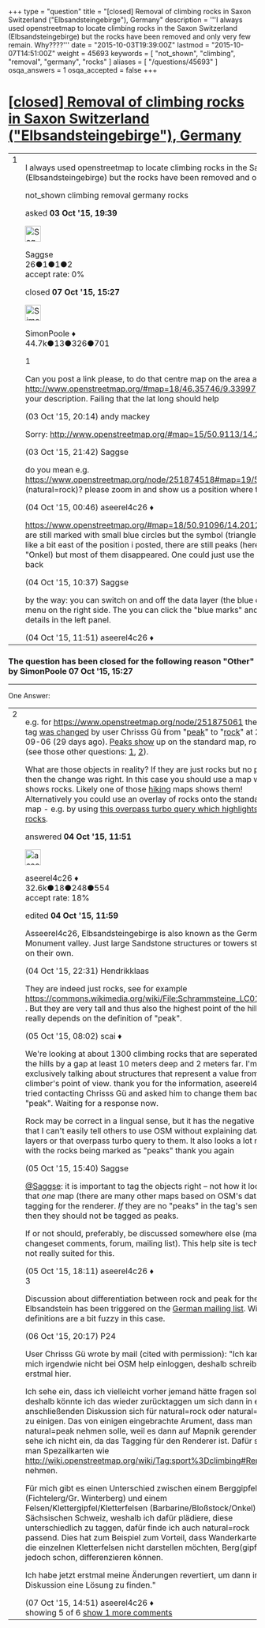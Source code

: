 +++
type = "question"
title = "[closed] Removal of climbing rocks in Saxon Switzerland (&quot;Elbsandsteingebirge&quot;), Germany"
description = '''I always used openstreetmap to locate climbing rocks in the Saxon Switzerland (Elbsandsteingebirge) but the rocks have been removed and only very few remain. Why????'''
date = "2015-10-03T19:39:00Z"
lastmod = "2015-10-07T14:51:00Z"
weight = 45693
keywords = [ "not_shown", "climbing", "removal", "germany", "rocks" ]
aliases = [ "/questions/45693" ]
osqa_answers = 1
osqa_accepted = false
+++

<div class="headNormal">

# [\[closed\] Removal of climbing rocks in Saxon Switzerland ("Elbsandsteingebirge"), Germany](/questions/45693/removal-of-climbing-rocks-in-saxon-switzerland-elbsandsteingebirge-germany)

</div>

<div id="main-body">

<div id="askform">

<table id="question-table" style="width:100%;">
<colgroup>
<col style="width: 50%" />
<col style="width: 50%" />
</colgroup>
<tbody>
<tr>
<td style="width: 30px; vertical-align: top"><div class="vote-buttons">
<span id="post-45693-upvote" class="ajax-command post-vote up" rel="nofollow" title="I like this post (click again to cancel)"> </span>
<div id="post-45693-score" class="post-score" title="current number of votes">
1
</div>
<span id="post-45693-downvote" class="ajax-command post-vote down" rel="nofollow" title="I dont like this post (click again to cancel)"> </span> <span id="favorite-mark" class="ajax-command favorite-mark" rel="nofollow" title="mark/unmark this question as favorite (click again to cancel)"> </span>
<div id="favorite-count" class="favorite-count">
&#10;</div>
</div></td>
<td><div id="item-right">
<div class="question-body">
<p>I always used openstreetmap to locate climbing rocks in the Saxon Switzerland (Elbsandsteingebirge) but the rocks have been removed and only very few remain. Why????</p>
</div>
<div id="question-tags" class="tags-container tags">
<span class="post-tag tag-link-not_shown" rel="tag" title="see questions tagged &#39;not_shown&#39;">not_shown</span> <span class="post-tag tag-link-climbing" rel="tag" title="see questions tagged &#39;climbing&#39;">climbing</span> <span class="post-tag tag-link-removal" rel="tag" title="see questions tagged &#39;removal&#39;">removal</span> <span class="post-tag tag-link-germany" rel="tag" title="see questions tagged &#39;germany&#39;">germany</span> <span class="post-tag tag-link-rocks" rel="tag" title="see questions tagged &#39;rocks&#39;">rocks</span>
</div>
<div id="question-controls" class="post-controls">
&#10;</div>
<div class="post-update-info-container">
<div class="post-update-info post-update-info-user">
<p>asked <strong>03 Oct '15, 19:39</strong></p>
<img src="https://secure.gravatar.com/avatar/3c2788103793c040f0a11a98b47605dc?s=32&amp;d=identicon&amp;r=g" class="gravatar" width="32" height="32" alt="Saggse&#39;s gravatar image" />
<p><span>Saggse</span><br />
<span class="score" title="26 reputation points">26</span><span title="1 badges"><span class="badge1">●</span><span class="badgecount">1</span></span><span title="1 badges"><span class="silver">●</span><span class="badgecount">1</span></span><span title="2 badges"><span class="bronze">●</span><span class="badgecount">2</span></span><br />
<span class="accept_rate" title="Rate of the user&#39;s accepted answers">accept rate:</span> <span title="Saggse has no accepted answers">0%</span></p>
</div>
<div class="post-update-info post-update-info-edited">
<p><span> closed <strong>07 Oct '15, 15:27</strong> </span></p>
<img src="https://secure.gravatar.com/avatar/ad2513d6f8e3d709d576ace900c12fa5?s=32&amp;d=identicon&amp;r=g" class="gravatar" width="32" height="32" alt="SimonPoole&#39;s gravatar image" />
<p><span>SimonPoole ♦</span><br />
<span class="score" title="44667 reputation points"><span>44.7k</span></span><span title="13 badges"><span class="badge1">●</span><span class="badgecount">13</span></span><span title="326 badges"><span class="silver">●</span><span class="badgecount">326</span></span><span title="701 badges"><span class="bronze">●</span><span class="badgecount">701</span></span></p>
</div>
</div>
<div id="comments-container-45693" class="comments-container">
<span id="45694"></span>
<div id="comment-45694" class="comment">
<div id="post-45694-score" class="comment-score">
1
</div>
<div class="comment-text">
<p>Can you post a link please, to do that centre map on the area and copy the bit like this. <a href="http://www.openstreetmap.org/#map=18/46.35746/9.33997">http://www.openstreetmap.org/#map=18/46.35746/9.33997</a> i could not find the place from your description. Failing that the lat long should help</p>
</div>
<div id="comment-45694-info" class="comment-info">
<span class="comment-age">(03 Oct '15, 20:14)</span> <span class="comment-user userinfo">andy mackey</span>
</div>
</div>
<span id="45695"></span>
<div id="comment-45695" class="comment">
<div id="post-45695-score" class="comment-score">
&#10;</div>
<div class="comment-text">
<p>Sorry: <a href="http://www.openstreetmap.org/#map=15/50.9113/14.2241">http://www.openstreetmap.org/#map=15/50.9113/14.2241</a></p>
</div>
<div id="comment-45695-info" class="comment-info">
<span class="comment-age">(03 Oct '15, 21:42)</span> <span class="comment-user userinfo">Saggse</span>
</div>
</div>
<span id="45697"></span>
<div id="comment-45697" class="comment">
<div id="post-45697-score" class="comment-score">
&#10;</div>
<div class="comment-text">
<p>do you mean e.g. <a href="https://www.openstreetmap.org/node/251874518#map=19/50.91272/14.22892&amp;layers=D">https://www.openstreetmap.org/node/251874518#map=19/50.91272/14.22892&amp;layers=D</a> (natural=rock)? please zoom in and show us a position where there was a rock.</p>
</div>
<div id="comment-45697-info" class="comment-info">
<span class="comment-age">(04 Oct '15, 00:46)</span> <span class="comment-user userinfo">aseerel4c26 ♦</span>
</div>
</div>
<span id="45701"></span>
<div id="comment-45701" class="comment">
<div id="post-45701-score" class="comment-score">
&#10;</div>
<div class="comment-text">
<p><a href="https://www.openstreetmap.org/#map=18/50.91096/14.20129&amp;layers=D">https://www.openstreetmap.org/#map=18/50.91096/14.20129&amp;layers=D</a> all prior peaks are still marked with small blue circles but the symbol (triangle) is not there. At some points, like a bit east of the position i posted, there are still peaks (here, the only climbing peak is "Onkel) but most of them disappeared. One could just use the blue marks to put them all back</p>
</div>
<div id="comment-45701-info" class="comment-info">
<span class="comment-age">(04 Oct '15, 10:37)</span> <span class="comment-user userinfo">Saggse</span>
</div>
</div>
<span id="45704"></span>
<div id="comment-45704" class="comment">
<div id="post-45704-score" class="comment-score">
&#10;</div>
<div class="comment-text">
<p>by the way: you can switch on and off the data layer (the blue circles and lines) in the layer menu on the right side. The you can click the "blue marks" and you will see the raw object details in the left panel.</p>
</div>
<div id="comment-45704-info" class="comment-info">
<span class="comment-age">(04 Oct '15, 11:51)</span> <span class="comment-user userinfo">aseerel4c26 ♦</span>
</div>
</div>
</div>
<div id="comment-tools-45693" class="comment-tools">
&#10;</div>
<div class="clear">
&#10;</div>
<div id="comment-45693-form-container" class="comment-form-container">
&#10;</div>
<div class="clear">
&#10;</div>
</div></td>
</tr>
</tbody>
</table>

<div class="question-status" style="margin-bottom:15px">

### The question has been closed for the following reason "Other" by SimonPoole 07 Oct '15, 15:27

</div>

------------------------------------------------------------------------

<div class="tabBar">

<span id="sort-top"></span>

<div class="headQuestions">

One Answer:

</div>

</div>

<span id="45703"></span>

<div id="answer-container-45703" class="answer">

<table style="width:100%;">
<colgroup>
<col style="width: 50%" />
<col style="width: 50%" />
</colgroup>
<tbody>
<tr>
<td style="width: 30px; vertical-align: top"><div class="vote-buttons">
<span id="post-45703-upvote" class="ajax-command post-vote up" rel="nofollow" title="I like this post (click again to cancel)"> </span>
<div id="post-45703-score" class="post-score" title="current number of votes">
2
</div>
<span id="post-45703-downvote" class="ajax-command post-vote down" rel="nofollow" title="I dont like this post (click again to cancel)"> </span>
</div></td>
<td><div class="item-right">
<div class="answer-body">
<p>e.g. for <a href="https://www.openstreetmap.org/node/251875061">https://www.openstreetmap.org/node/251875061</a> the main tag <a href="http://osm.mapki.com/history/node.php?id=251875061">was changed</a> by user Chrisss Gü from "<a href="https://wiki.openstreetmap.org/wiki/Tag:natural%3Dpeak">peak</a>" to "<a href="https://wiki.openstreetmap.org/wiki/Tag:natural%3Drock">rock</a>" at 2015-09-06 (29 days ago). <a href="https://www.openstreetmap.org/node/26863034">Peaks show</a> up on the standard map, rocks not (see those other questions: <a href="/questions/10748/why-cant-i-see-the-benches-and-picnic-tables-i-added-to-the-map">1</a>, <a href="/questions/102/i-have-made-edits-but-they-dont-show-up-on-the-map">2</a>).</p>
<p>What are those objects in reality? If they are just rocks but no peaks, then the change was right. In this case you should use a map which shows rocks. Likely one of those <a href="https://wiki.openstreetmap.org/wiki/List_of_OSM_based_Services#Biking.2C_Geocaching.2C_Hiking.2C_Sport">hiking</a> maps shows them! Alternatively you could use an overlay of rocks onto the standard map - e.g. by using <a href="http://overpass-turbo.eu/s/bOe">this overpass turbo query which highlights all rocks</a>.</p>
</div>
<div class="answer-controls post-controls">
&#10;</div>
<div class="post-update-info-container">
<div class="post-update-info post-update-info-user">
<p>answered <strong>04 Oct '15, 11:51</strong></p>
<img src="https://secure.gravatar.com/avatar/66f0dc05b44574e3894be07b0b37cf37?s=32&amp;d=identicon&amp;r=g" class="gravatar" width="32" height="32" alt="aseerel4c26&#39;s gravatar image" />
<p><span>aseerel4c26 ♦</span><br />
<span class="score" title="32615 reputation points"><span>32.6k</span></span><span title="18 badges"><span class="badge1">●</span><span class="badgecount">18</span></span><span title="248 badges"><span class="silver">●</span><span class="badgecount">248</span></span><span title="554 badges"><span class="bronze">●</span><span class="badgecount">554</span></span><br />
<span class="accept_rate" title="Rate of the user&#39;s accepted answers">accept rate:</span> <span title="aseerel4c26 has 169 accepted answers">18%</span></p>
</div>
<div class="post-update-info post-update-info-edited">
<p><span> edited <strong>04 Oct '15, 11:59</strong> </span></p>
</div>
</div>
<div id="comments-container-45703" class="comments-container">
<span id="45708"></span>
<div id="comment-45708" class="comment">
<div id="post-45708-score" class="comment-score">
&#10;</div>
<div class="comment-text">
<p>Asseerel4c26, Elbsandsteingebirge is also known as the German Monument valley. Just large Sandstone structures or towers standing on their own.</p>
</div>
<div id="comment-45708-info" class="comment-info">
<span class="comment-age">(04 Oct '15, 22:31)</span> <span class="comment-user userinfo">Hendrikklaas</span>
</div>
</div>
<span id="45712"></span>
<div id="comment-45712" class="comment">
<div id="post-45712-score" class="comment-score">
&#10;</div>
<div class="comment-text">
<p>They are indeed just rocks, see for example <a href="https://commons.wikimedia.org/wiki/File:Schrammsteine_LC0185.jpg">https://commons.wikimedia.org/wiki/File:Schrammsteine_LC0185.jpg</a> . But they are very tall and thus also the highest point of the hill. So it really depends on the definition of "peak".</p>
</div>
<div id="comment-45712-info" class="comment-info">
<span class="comment-age">(05 Oct '15, 08:02)</span> <span class="comment-user userinfo">scai ♦</span>
</div>
</div>
<span id="45720"></span>
<div id="comment-45720" class="comment">
<div id="post-45720-score" class="comment-score">
&#10;</div>
<div class="comment-text">
<p>We're looking at about 1300 climbing rocks that are seperated from the hills by a gap at least 10 meters deep and 2 meters far. I'm exclusively talking about structures that represent a value from a climber's point of view. thank you for the information, aseerel4c26. I tried contacting Chrisss Gü and asked him to change them back to "peak". Waiting for a response now.</p>
<p>Rock may be correct in a lingual sense, but it has the negative effect that I can't easily tell others to use OSM without explaining data layers or that overpass turbo query to them. It also looks a lot nicer with the rocks being marked as "peaks" thank you again</p>
</div>
<div id="comment-45720-info" class="comment-info">
<span class="comment-age">(05 Oct '15, 15:40)</span> <span class="comment-user userinfo">Saggse</span>
</div>
</div>
<span id="45724"></span>
<div id="comment-45724" class="comment">
<div id="post-45724-score" class="comment-score">
&#10;</div>
<div class="comment-text">
<p><a href="http://help.openstreetmap.org/users/11542/saggse">@Saggse</a>: it is important to tag the objects right – not how it looks on that <em>one</em> map (there are many other maps based on OSM's data). See <span>tagging for the renderer</span>. <em>If</em> they are no "peaks" in the tag's sense, then they should not be tagged as peaks.</p>
<p>If or not should, preferably, be discussed somewhere else (mail, changeset comments, forum, mailing list). This help site is technically not really suited for this.</p>
</div>
<div id="comment-45724-info" class="comment-info">
<span class="comment-age">(05 Oct '15, 18:11)</span> <span class="comment-user userinfo">aseerel4c26 ♦</span>
</div>
</div>
<span id="45760"></span>
<div id="comment-45760" class="comment">
<div id="post-45760-score" class="comment-score">
3
</div>
<div class="comment-text">
<p>Discussion about differentiation between rock and peak for the Elbsandstein has been triggered on the <a href="https://lists.openstreetmap.org/pipermail/talk-de/2015-October/thread.html#111947">German mailing list</a>. Wiki definitions are a bit fuzzy in this case.</p>
</div>
<div id="comment-45760-info" class="comment-info">
<span class="comment-age">(06 Oct '15, 20:17)</span> <span class="comment-user userinfo">P24</span>
</div>
</div>
<span id="45779"></span>
<div id="comment-45779" class="comment not_top_scorer">
<div id="post-45779-score" class="comment-score">
&#10;</div>
<div class="comment-text">
<p>User Chrisss Gü wrote by mail (cited with permission): "Ich kann mich irgendwie nicht bei OSM help einloggen, deshalb schreibe ich erstmal hier.</p>
<p>Ich sehe ein, dass ich vielleicht vorher jemand hätte fragen sollen, deshalb könnte ich das wieder zurücktaggen um sich dann in einer anschließenden Diskussion sich für natural=rock oder natural=peak zu einigen. Das von einigen eingebrachte Arument, dass man natural=peak nehmen solle, weil es dann auf Mapnik gerendert wird, sehe ich nicht ein, da das Tagging für den Renderer ist. Dafür solle man Spezailkarten wie <a href="http://wiki.openstreetmap.org/wiki/Tag:sport%3Dclimbing#Renderer">http://wiki.openstreetmap.org/wiki/Tag:sport%3Dclimbing#Renderer</a> nehmen.</p>
<p>Für mich gibt es einen Unterschied zwischen einem Berggipfel (Fichtelerg/Gr. Winterberg) und einem Felsen/Klettergipfel/Kletterfelsen (Barbarine/Bloßstock/Onkel) in der Sächsischen Schweiz, weshalb ich dafür plädiere, diese unterschiedlich zu taggen, dafür finde ich auch natural=rock passend. Dies hat zum Beispiel zum Vorteil, dass Wanderkarten, die die einzelnen Kletterfelsen nicht darstellen möchten, Berg(gipfel) jedoch schon, differenzieren können.</p>
<p>Ich habe jetzt erstmal meine Änderungen revertiert, um dann in der Diskussion eine Lösung zu finden."</p>
</div>
<div id="comment-45779-info" class="comment-info">
<span class="comment-age">(07 Oct '15, 14:51)</span> <span class="comment-user userinfo">aseerel4c26 ♦</span>
</div>
</div>
</div>
<div id="comment-tools-45703" class="comment-tools">
<span class="comments-showing"> showing 5 of 6 </span> <a href="#" class="show-all-comments-link">show 1 more comments</a>
</div>
<div class="clear">
&#10;</div>
<div id="comment-45703-form-container" class="comment-form-container">
&#10;</div>
<div class="clear">
&#10;</div>
</div></td>
</tr>
</tbody>
</table>

</div>

<div class="paginator-container-left">

</div>

</div>

</div>

